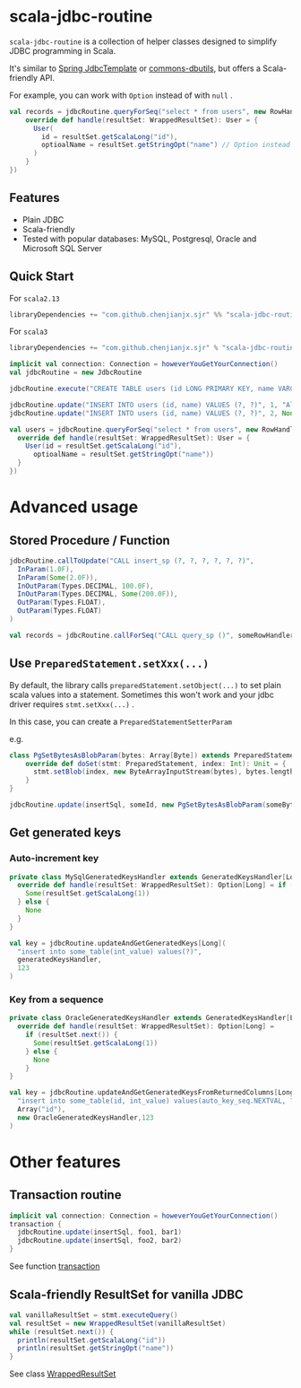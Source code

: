 # scala-jdbc-routine

`scala-jdbc-routine` is a collection of helper classes designed to simplify JDBC programming in Scala. 

It's similar to [Spring JdbcTemplate](https://spring.io/guides/gs/relational-data-access) or [commons-dbutils](https://commons.apache.org/proper/commons-dbutils/examples.html), but offers a Scala-friendly API.     

For example, you can work with `Option` instead of with `null` . 

```scala
val records = jdbcRoutine.queryForSeq("select * from users", new RowHandler[User] {
    override def handle(resultSet: WrappedResultSet): User = {
      User(
        id = resultSet.getScalaLong("id"),
        optioalName = resultSet.getStringOpt("name") // Option instead of null
      )
    }
})
```

## Features

* Plain JDBC
* Scala-friendly
* Tested with popular databases:  MySQL, Postgresql, Oracle and Microsoft SQL Server

## Quick Start

For `scala2.13`
```scala 
libraryDependencies += "com.github.chenjianjx.sjr" %% "scala-jdbc-routine" % "0.9.1"
```

For `scala3`
```scala
libraryDependencies += "com.github.chenjianjx.sjr" % "scala-jdbc-routine" % "0.9.1" cross CrossVersion.for3Use2_13
```

```scala
implicit val connection: Connection = howeverYouGetYourConnection()
val jdbcRoutine = new JdbcRoutine

jdbcRoutine.execute("CREATE TABLE users (id LONG PRIMARY KEY, name VARCHAR(255))")

jdbcRoutine.update("INSERT INTO users (id, name) VALUES (?, ?)", 1, "Alice")
jdbcRoutine.update("INSERT INTO users (id, name) VALUES (?, ?)", 2, None)

val users = jdbcRoutine.queryForSeq("select * from users", new RowHandler[User] {
  override def handle(resultSet: WrappedResultSet): User = {
    User(id = resultSet.getScalaLong("id"),
      optioalName = resultSet.getStringOpt("name"))
  }
})

```

# Advanced usage

## Stored Procedure / Function

```scala
jdbcRoutine.callToUpdate("CALL insert_sp (?, ?, ?, ?, ?, ?)",
  InParam(1.0F),
  InParam(Some(2.0F)),
  InOutParam(Types.DECIMAL, 100.0F),
  InOutParam(Types.DECIMAL, Some(200.0F)),
  OutParam(Types.FLOAT),
  OutParam(Types.FLOAT)
)
```

```scala
val records = jdbcRoutine.callForSeq("CALL query_sp ()", someRowHandler)
```

## Use `PreparedStatement.setXxx(...)`

By default, the library calls `preparedStatement.setObject(...)` to set plain scala values into a statement. Sometimes this won't work and your jdbc driver requires `stmt.setXxx(...)` .

In this case, you can create a `PreparedStatementSetterParam`

e.g. 

```scala
class PgSetBytesAsBlobParam(bytes: Array[Byte]) extends PreparedStatementSetterParam {
    override def doSet(stmt: PreparedStatement, index: Int): Unit = {
      stmt.setBlob(index, new ByteArrayInputStream(bytes), bytes.length.toLong)
    }
}

jdbcRoutine.update(insertSql, someId, new PgSetBytesAsBlobParam(someBytes))
```

## Get generated keys

### Auto-increment key

```scala
private class MySqlGeneratedKeysHandler extends GeneratedKeysHandler[Long] {
  override def handle(resultSet: WrappedResultSet): Option[Long] = if (resultSet.next()) {
    Some(resultSet.getScalaLong(1))
  } else {
    None
  }
}

val key = jdbcRoutine.updateAndGetGeneratedKeys[Long](
  "insert into some_table(int_value) values(?)", 
  generatedKeysHandler, 
  123
)
```

### Key from a sequence
```scala
private class OracleGeneratedKeysHandler extends GeneratedKeysHandler[Long] {
  override def handle(resultSet: WrappedResultSet): Option[Long] =
    if (resultSet.next()) {
      Some(resultSet.getScalaLong(1))
    } else {
      None
    }
}

val key = jdbcRoutine.updateAndGetGeneratedKeysFromReturnedColumns[Long](
  "insert into some_table(id, int_value) values(auto_key_seq.NEXTVAL, ?)", 
  Array("id"), 
  new OracleGeneratedKeysHandler,123
)

```

# Other features

## Transaction routine

```scala
implicit val connection: Connection = howeverYouGetYourConnection()
transaction {
  jdbcRoutine.update(insertSql, foo1, bar1)
  jdbcRoutine.update(insertSql, foo2, bar2)
}
```

See function [transaction](lib/src/main/scala/org/sjr/TransactionRoutine.scala)

## Scala-friendly ResultSet for vanilla JDBC 

```scala
val vanillaResultSet = stmt.executeQuery()
val resultSet = new WrappedResultSet(vanillaResultSet)
while (resultSet.next()) {
  println(resultSet.getScalaLong("id"))
  println(resultSet.getStringOpt("name"))
}
```

See class [WrappedResultSet](lib/src/main/scala/org/sjr/WrappedResultSet.scala)